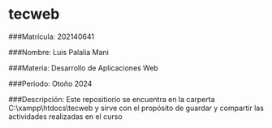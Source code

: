 # tecweb

###Matrícula:
202140641

###Nombre:
Luis Palalia Mani

###Materia:
Desarrollo de Aplicaciones Web

###Periodo:
Otoño 2024

###Descripción:
Este repositiorio se encuentra en la carperta C:\xampp\htdocs\tecweb y
sirve con el propósito de guardar y compartir las actividades realizadas en el curso
